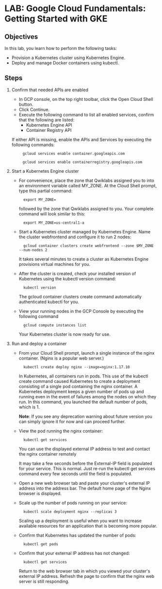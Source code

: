 # LAB: Google Cloud Fundamentals: Getting Started with GKE
## Objectives
In this lab, you learn how to perform the following tasks:
- Provision a Kubernetes cluster using Kubernetes Engine.
- Deploy and manage Docker containers using kubectl.


## Steps
1. Confirm that needed APIs are enabled
    - In GCP console, on the top right toolbar, click the Open Cloud Shell button.
    - Click Continue. 
    - Execute the following command to list all enabled services, confirm that the following are listed:
        - Kubernetes Engine API
        - Container Registry API
   
   If either API is missing, enable the APIs and Services by executing the following commands:
            
            gcloud services enable container.googleapis.com

            gcloud services enable containerregistry.googleapis.com

2. Start a Kubernetes Engine cluster
    - For convenience, place the zone that Qwiklabs assigned you to into an environment variable called MY_ZONE. At the Cloud Shell prompt, type this partial command:
        
            export MY_ZONE=

        followed by the zone that Qwiklabs assigned to you. Your complete command will look similar to this:

            export MY_ZONE=us-central1-a

    - Start a Kubernetes cluster managed by Kubernetes Engine. Name the cluster webfrontend and configure it to run 2 nodes:

            gcloud container clusters create webfrontend --zone $MY_ZONE --num-nodes 2
        It takes several minutes to create a cluster as Kubernetes Engine provisions virtual machines for you.
    - After the cluster is created, check your installed version of Kubernetes using the kubectl version command:

            kubectl version
        The gcloud container clusters create command automatically authenticated kubectl for you.

    - View your running nodes in the GCP Console by executing the following command
            
            gcloud compute instances list

        Your Kubernetes cluster is now ready for use.



3. Run and deploy a container
    - From your Cloud Shell prompt, launch a single instance of the nginx container. (Nginx is a popular web server.)
        
            kubectl create deploy nginx --image=nginx:1.17.10
        In Kubernetes, all containers run in pods. This use of the kubectl create command caused Kubernetes to create a deployment consisting of a single pod containing the nginx container. A Kubernetes deployment keeps a given number of pods up and running even in the event of failures among the nodes on which they run. In this command, you launched the default number of pods, which is 1.

        **Note**: If you see any deprecation warning about future version you can simply ignore it for now and can proceed further.

    - View the pod running the nginx container:
    
            kubectl get services
        You can use the displayed external IP address to test and contact the nginx container remotely

        It may take a few seconds before the External-IP field is populated for your service. This is normal. Just re-run the kubectl get services command every few seconds until the field is populated.


    - Open a new web browser tab and paste your cluster's external IP address into the address bar. The default home page of the Nginx browser is displayed.
    - Scale up the number of pods running on your service:
        
            kubectl scale deployment nginx --replicas 3
        
        Scaling up a deployment is useful when you want to increase available resources for an application that is becoming more popular.

    - Confirm that Kubernetes has updated the number of pods:
    
            kubectl get pods

    - Confirm that your external IP address has not changed:

            kubectl get services

        Return to the web browser tab in which you viewed your cluster's external IP address. Refresh the page to confirm that the nginx web server is still responding.

